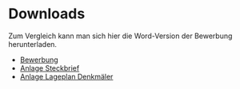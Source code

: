 # Downloads

Zum Vergleich kann man sich hier die Word-Version der Bewerbung herunterladen.

- [Bewerbung](./bewerbung.docx)
- [Anlage Steckbrief](./steckbrief-roessing.pdf)
- [Anlage Lageplan Denkmäler](/Denkmaeler-Roessing.pdf)